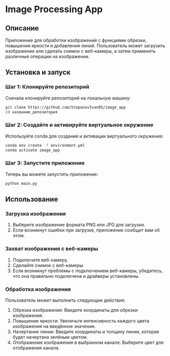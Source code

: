 # Image Processing App

## Описание

Приложение для обработки изображений с функциями обрезки, повышения яркости и добавления линий. Пользователь может загрузить изображение или сделать снимок с веб-камеры, а затем применить различные операции на изображении.

## Установка и запуск

### Шаг 1: Клонируйте репозиторий

Сначала клонируйте репозиторий на локальную машину:

```sh
git clone https://github.com/StepanovIvan05/image_app
cd название_репозитория
```

### Шаг 2: Создайте и активируйте виртуальное окружение
Используйте conda для создания и активации виртуального окружения:
```sh
conda env create -f environment.yml
conda activate image_app
```
### Шаг 3: Запустите приложение
Теперь вы можете запустить приложение:
```sh
python main.py
```
## Использование
### Загрузка изображения
1. Выберите изображение формата PNG или JPG для загрузки.
2. Если возникнут ошибки при загрузке, приложение сообщит вам об этом.
### Захват изображения с веб-камеры
1. Подключите веб-камеру.
2. Сделайте снимок с веб-камеры.
3. Если возникнут проблемы с подключением веб-камеры, убедитесь, что она правильно подключена и драйверы установлены.
### Обработка изображения
Пользователь может выполнить следующие действия:

1. Обрезка изображения: Введите координаты для обрезки изображения.
2. Повышение яркости: Увеличьте интенсивность каждого цвета изображения на введённое значение.
3. Начертание линии: Введите координаты и толщину линии, которая будет начертана зелёным цветом.
4. Отображение изображения в выбранном канале: Выберите цвет для отображения канала.